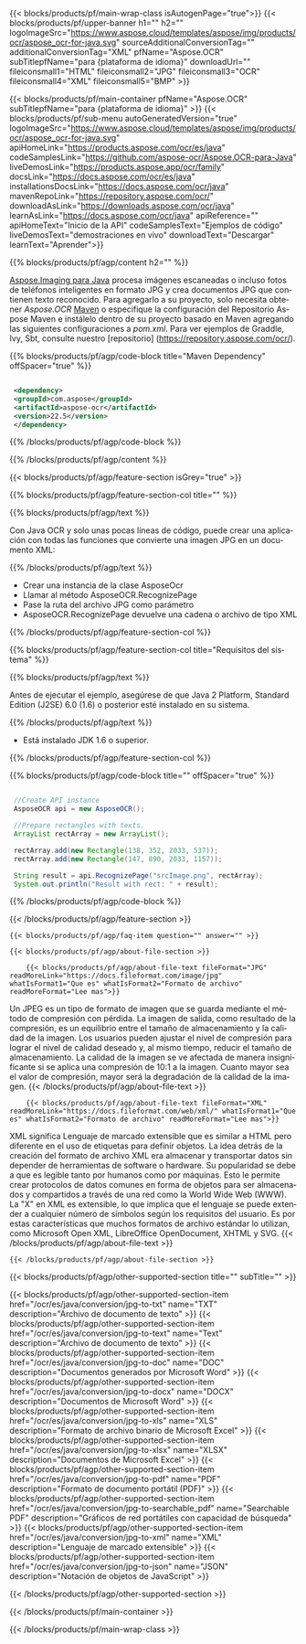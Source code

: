 ﻿---
title:  
weight: 3920
url: /es/java/conversion/jpg-to-xml/ 
lang: es
langdirlevel: 2
locales: ja,it,ru,de,es,fr,nl,id,lt,pl,pt,vi,tr,ko
description: Código de muestra para la conversión de Java de JPG a XML. Utilice el código de ejemplo de la API para la conversión por lotes de archivos JPG a XML dentro de cualquier aplicación web o de escritorio basada en Java.
---

{{< blocks/products/pf/main-wrap-class isAutogenPage="true">}}
{{< blocks/products/pf/upper-banner h1="" h2="" logoImageSrc="https://www.aspose.cloud/templates/aspose/img/products/ocr/aspose_ocr-for-java.svg" sourceAdditionalConversionTag="" additionalConversionTag="XML" pfName="Aspose.OCR" subTitlepfName="para {plataforma de idioma}" downloadUrl="" fileiconsmall1="HTML" fileiconsmall2="JPG" fileiconsmall3="OCR" fileiconsmall4="XML" fileiconsmall5="BMP" >}}


{{< blocks/products/pf/main-container pfName="Aspose.OCR" subTitlepfName="para {plataforma de idioma}" >}}
{{< blocks/products/pf/sub-menu autoGeneratedVersion="true" logoImageSrc="https://www.aspose.cloud/templates/aspose/img/products/ocr/aspose_ocr-for-java.svg" apiHomeLink="https://products.aspose.com/ocr/es/java" codeSamplesLink="https://github.com/aspose-ocr/Aspose.OCR-para-Java" liveDemosLink="https://products.aspose.app/ocr/family" docsLink="https://docs.aspose.com/ocr/es/java" installationsDocsLink="https://docs.aspose.com/ocr/java" mavenRepoLink="https://repository.aspose.com/ocr/" downloadAsLink="https://downloads.aspose.com/ocr/java" learnAsLink="https://docs.aspose.com/ocr/java" apiReference="" apiHomeText="Inicio de la API" codeSamplesText="Ejemplos de código" liveDemosText="demostraciones en vivo" downloadText="Descargar" learnText="Aprender">}}

{{% blocks/products/pf/agp/content h2="" %}}



[Aspose.Imaging para Java](https://products.aspose.com/imaging/java)
 procesa imágenes escaneadas o incluso fotos de teléfonos inteligentes en formato JPG y crea documentos JPG que contienen texto reconocido. Para agregarlo a su proyecto, solo necesita obtener *Aspose.OCR*
[Maven](https://repository.aspose.com/webapp/#/artifacts/browse/tree/General/repo/com/aspose/aspose-imaging) o especifique la configuración del Repositorio Aspose Maven
e instálelo dentro de su proyecto basado en Maven agregando las siguientes configuraciones a _pom.xml_. Para ver ejemplos de Graddle, Ivy, Sbt, consulte nuestro [repositorio] (https://repository.aspose.com/ocr/).

{{% blocks/products/pf/agp/code-block title="Maven Dependency" offSpacer="true" %}}

```xml

 <dependency>
 <groupId>com.aspose</groupId>
 <artifactId>aspose-ocr</artifactId>
 <version>22.5</version>
 </dependency>

```

{{% /blocks/products/pf/agp/code-block %}}

{{% /blocks/products/pf/agp/content %}}

{{< blocks/products/pf/agp/feature-section isGrey="true" >}}

{{% blocks/products/pf/agp/feature-section-col title="" %}}

{{% blocks/products/pf/agp/text %}}

Con Java OCR y solo unas pocas líneas de código, puede crear una aplicación con todas las funciones que convierte una imagen JPG en un documento XML:

{{% /blocks/products/pf/agp/text %}}

+ Crear una instancia de la clase AsposeOcr
+ Llamar al método AsposeOCR.RecognizePage
+ Pase la ruta del archivo JPG como parámetro
+ AsposeOCR.RecognizePage devuelve una cadena o archivo de tipo XML

{{% /blocks/products/pf/agp/feature-section-col %}}

{{% blocks/products/pf/agp/feature-section-col title="Requisitos del sistema" %}}

{{% blocks/products/pf/agp/text %}}

Antes de ejecutar el ejemplo, asegúrese de que Java 2 Platform, Standard Edition (J2SE) 6.0 (1.6) o posterior esté instalado en su sistema.

{{% /blocks/products/pf/agp/text %}}

- Está instalado JDK 1.6 o superior.

{{% /blocks/products/pf/agp/feature-section-col %}}

{{% blocks/products/pf/agp/code-block title="" offSpacer="true" %}}

```java

 //Create API instance
 AsposeOCR api = new AsposeOCR();

 //Prepare rectangles with texts.
 ArrayList rectArray = new ArrayList();

 rectArray.add(new Rectangle(138, 352, 2033, 537));
 rectArray.add(new Rectangle(147, 890, 2033, 1157));

 String result = api.RecognizePage("srcImage.png", rectArray);
 System.out.println("Result with rect: " + result);

```

{{% /blocks/products/pf/agp/code-block %}}

{{< /blocks/products/pf/agp/feature-section >}}

    {{< blocks/products/pf/agp/faq-item question="" answer="" >}}

    {{< blocks/products/pf/agp/about-file-section >}}
       
        {{< blocks/products/pf/agp/about-file-text fileFormat="JPG" readMoreLink="https://docs.fileformat.com/image/jpg" whatIsFormat1="Que es" whatIsFormat2="Formato de archivo" readMoreFormat="Lee mas">}}
Un JPEG es un tipo de formato de imagen que se guarda mediante el método de compresión con pérdida. La imagen de salida, como resultado de la compresión, es un equilibrio entre el tamaño de almacenamiento y la calidad de la imagen. Los usuarios pueden ajustar el nivel de compresión para lograr el nivel de calidad deseado y, al mismo tiempo, reducir el tamaño de almacenamiento. La calidad de la imagen se ve afectada de manera insignificante si se aplica una compresión de 10:1 a la imagen. Cuanto mayor sea el valor de compresión, mayor será la degradación de la calidad de la imagen.
        {{< /blocks/products/pf/agp/about-file-text >}}

        {{< blocks/products/pf/agp/about-file-text fileFormat="XML" readMoreLink="https://docs.fileformat.com/web/xml/" whatIsFormat1="Que es" whatIsFormat2="Formato de archivo" readMoreFormat="Lee mas">}}
XML significa Lenguaje de marcado extensible que es similar a HTML pero diferente en el uso de etiquetas para definir objetos. La idea detrás de la creación del formato de archivo XML era almacenar y transportar datos sin depender de herramientas de software o hardware. Su popularidad se debe a que es legible tanto por humanos como por máquinas. Esto le permite crear protocolos de datos comunes en forma de objetos para ser almacenados y compartidos a través de una red como la World Wide Web (WWW). La "X" en XML es extensible, lo que implica que el lenguaje se puede extender a cualquier número de símbolos según los requisitos del usuario. Es por estas características que muchos formatos de archivo estándar lo utilizan, como Microsoft Open XML, LibreOffice OpenDocument, XHTML y SVG.
        {{< /blocks/products/pf/agp/about-file-text >}}

    {{< /blocks/products/pf/agp/about-file-section >}}

<!-- aboutfile Ends -->

{{< blocks/products/pf/agp/other-supported-section title="" subTitle="" >}}

{{< blocks/products/pf/agp/other-supported-section-item href="/ocr/es/java/conversion/jpg-to-txt" name="TXT" description="Archivo de documento de texto" >}}
{{< blocks/products/pf/agp/other-supported-section-item href="/ocr/es/java/conversion/jpg-to-text" name="Text" description="Archivo de documento de texto" >}}
{{< blocks/products/pf/agp/other-supported-section-item href="/ocr/es/java/conversion/jpg-to-doc" name="DOC" description="Documentos generados por Microsoft Word" >}}
{{< blocks/products/pf/agp/other-supported-section-item href="/ocr/es/java/conversion/jpg-to-docx" name="DOCX" description="Documentos de Microsoft Word" >}}
{{< blocks/products/pf/agp/other-supported-section-item href="/ocr/es/java/conversion/jpg-to-xls" name="XLS" description="Formato de archivo binario de Microsoft Excel" >}}
{{< blocks/products/pf/agp/other-supported-section-item href="/ocr/es/java/conversion/jpg-to-xlsx" name="XLSX" description="Documentos de Microsoft Excel" >}}
{{< blocks/products/pf/agp/other-supported-section-item href="/ocr/es/java/conversion/jpg-to-pdf" name="PDF" description="Formato de documento portátil (PDF)" >}}
{{< blocks/products/pf/agp/other-supported-section-item href="/ocr/es/java/conversion/jpg-to-searchable_pdf" name="Searchable PDF" description="Gráficos de red portátiles con capacidad de búsqueda" >}}
{{< blocks/products/pf/agp/other-supported-section-item href="/ocr/es/java/conversion/jpg-to-xml" name="XML" description="Lenguaje de marcado extensible" >}}
{{< blocks/products/pf/agp/other-supported-section-item href="/ocr/es/java/conversion/jpg-to-json" name="JSON" description="Notación de objetos de JavaScript" >}}

{{< /blocks/products/pf/agp/other-supported-section >}}

{{< /blocks/products/pf/main-container >}}
    
{{< /blocks/products/pf/main-wrap-class >}}
